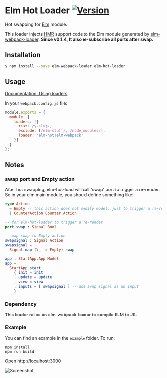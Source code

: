 # Elm Hot Loader [![Version](https://img.shields.io/npm/v/elm-hot-loader.svg)](https://www.npmjs.com/package/elm-hot-loader)

Hot swapping for [Elm](http://elm-lang.org/) module.

This loader injects [HMR](https://webpack.github.io/docs/hot-module-replacement.html) support code to the Elm module generated by [elm-webpack-loader](https://github.com/rtfeldman/elm-webpack-loader). **Since v0.1.4, It also re-subscribe all ports after swap.**

## Installation

```sh
$ npm install --save elm-webpack-loader elm-hot-loader
```


## Usage

[Documentation: Using loaders](http://webpack.github.io/docs/using-loaders.html)

In your `webpack.config.js` file:

```js
module.exports = {
  module: {
    loaders: [{
      test: /\.elm$/,
      exclude: [/elm-stuff/, /node_modules/],
      loader: 'elm-hot!elm-webpack'
    }]
  }
};
```

## Notes

### swap port and Empty action

After hot swapping, elm-hot-load will call 'swap' port to trigger a re-render.
So in your elm main module, you should define something like:

```elm
type Action 
  = Empty -- this action does not modify model, just to trigger a re-render
  | CounterAction Counter.Action

-- for elm-hot-loader to trigger a re-render
port swap : Signal Bool

-- map swap to Empty action
swapsignal : Signal Action
swapsignal =
  Signal.map (\_ -> Empty) swap
  
app : StartApp.App Model
app =
  StartApp.start
    { init = init
    , update = update
    , view = view
    , inputs = [ swapsignal ] -- add swap signal as an input
    }
```

### Dependency

This loader relies on elm-webpack-loader to compile ELM to JS.

### Example

You can find an example in the `example` folder.
To run:

```
npm install
npm run build
```

Open http://localhost:3000

![Screenshot](https://raw.githubusercontent.com/fluxxu/elm-hot-loader/master/example/example.gif)
